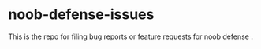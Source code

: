 # noob-defense-issues
This is the repo for filing bug reports or feature requests for noob defense .
